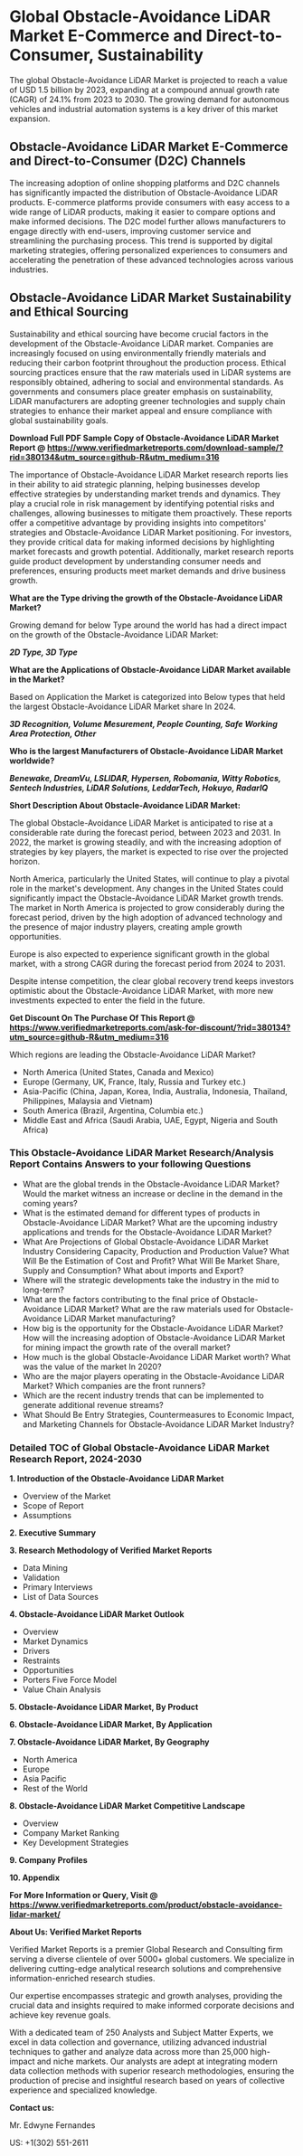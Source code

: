 <h1>Global Obstacle-Avoidance LiDAR Market E-Commerce and Direct-to-Consumer, Sustainability</h1><p class=""><p>The global Obstacle-Avoidance LiDAR Market is projected to reach a value of USD 1.5 billion by 2023, expanding at a compound annual growth rate (CAGR) of 24.1% from 2023 to 2030. The growing demand for autonomous vehicles and industrial automation systems is a key driver of this market expansion.</p><h2>Obstacle-Avoidance LiDAR Market E-Commerce and Direct-to-Consumer (D2C) Channels</h2><p>The increasing adoption of online shopping platforms and D2C channels has significantly impacted the distribution of Obstacle-Avoidance LiDAR products. E-commerce platforms provide consumers with easy access to a wide range of LiDAR products, making it easier to compare options and make informed decisions. The D2C model further allows manufacturers to engage directly with end-users, improving customer service and streamlining the purchasing process. This trend is supported by digital marketing strategies, offering personalized experiences to consumers and accelerating the penetration of these advanced technologies across various industries.</p><h2>Obstacle-Avoidance LiDAR Market Sustainability and Ethical Sourcing</h2><p>Sustainability and ethical sourcing have become crucial factors in the development of the Obstacle-Avoidance LiDAR market. Companies are increasingly focused on using environmentally friendly materials and reducing their carbon footprint throughout the production process. Ethical sourcing practices ensure that the raw materials used in LiDAR systems are responsibly obtained, adhering to social and environmental standards. As governments and consumers place greater emphasis on sustainability, LiDAR manufacturers are adopting greener technologies and supply chain strategies to enhance their market appeal and ensure compliance with global sustainability goals.</p></p><p class=""><strong>Download Full PDF Sample Copy of Obstacle-Avoidance LiDAR Market Report @ <a href="https://www.verifiedmarketreports.com/download-sample/?rid=380134&utm_source=github-R&utm_medium=316" target="_blank">https://www.verifiedmarketreports.com/download-sample/?rid=380134&utm_source=github-R&utm_medium=316</a></strong></p><p>The importance of&nbsp;Obstacle-Avoidance LiDAR Market research reports lies in their ability to aid strategic planning, helping businesses develop effective strategies by understanding market trends and dynamics. They play a crucial role in risk management by identifying potential risks and challenges, allowing businesses to mitigate them proactively. These reports offer a competitive advantage by providing insights into competitors' strategies and Obstacle-Avoidance LiDAR Market positioning. For investors, they provide critical data for making informed decisions by highlighting market forecasts and growth potential. Additionally, market research reports guide product development by understanding consumer needs and preferences, ensuring products meet market demands and drive business growth.</p><p><strong>What are the&nbsp;Type driving the growth of the Obstacle-Avoidance LiDAR Market?</strong></p><p id="" class="">Growing demand for below Type around the world has had a direct impact on the growth of the Obstacle-Avoidance LiDAR Market:</p><p class=""><em><strong>2D Type, 3D Type</strong></em></p><p class=""><strong>What are the&nbsp;Applications&nbsp;of Obstacle-Avoidance LiDAR Market available in the Market?</strong></p><p id="" class="">Based on Application the Market is categorized into Below types that held the largest Obstacle-Avoidance LiDAR Market share In 2024.</p><p class=""><em><strong>3D Recognition, Volume Mesurement, People Counting, Safe Working Area Protection, Other</strong></em></p><p class=""><strong>Who is the largest Manufacturers of Obstacle-Avoidance LiDAR Market worldwide?</strong></p><p><em><strong>Benewake, DreamVu, LSLIDAR, Hypersen, Robomania, Witty Robotics, Sentech Industries, LiDAR Solutions, LeddarTech, Hokuyo, RadarIQ</strong></em></p><p id="" class=""><strong>Short Description About Obstacle-Avoidance LiDAR Market:</strong></p><p>The global Obstacle-Avoidance LiDAR Market is anticipated to rise at a considerable rate during the forecast period, between 2023 and 2031. In 2022, the market is growing steadily, and with the increasing adoption of strategies by key players, the market is expected to rise over the projected horizon.</p><p>North America, particularly the United States, will continue to play a pivotal role in the market's development. Any changes in the United States could significantly impact the Obstacle-Avoidance LiDAR Market growth trends. The market in North America is projected to grow considerably during the forecast period, driven by the high adoption of advanced technology and the presence of major industry players, creating ample growth opportunities.</p><p>Europe is also expected to experience significant growth in the global market, with a strong CAGR during the forecast period from 2024 to 2031.</p><p>Despite intense competition, the clear global recovery trend keeps investors optimistic about the Obstacle-Avoidance LiDAR Market, with more new investments expected to enter the field in the future.</p><p id="" class=""><strong>Get Discount On The Purchase Of This Report @ <a href="https://www.verifiedmarketreports.com/ask-for-discount/?rid=380134?utm_source=github-R&utm_medium=316" target="_blank">https://www.verifiedmarketreports.com/ask-for-discount/?rid=380134?utm_source=github-R&utm_medium=316</a></strong></p><p class="">Which regions are leading the Obstacle-Avoidance LiDAR Market?</p><ul><li>North America (United States, Canada and Mexico)</li><li>Europe (Germany, UK, France, Italy, Russia and Turkey etc.)</li><li>Asia-Pacific (China, Japan, Korea, India, Australia, Indonesia, Thailand, Philippines, Malaysia and Vietnam)</li><li>South America (Brazil, Argentina, Columbia etc.)</li><li>Middle East and Africa (Saudi Arabia, UAE, Egypt, Nigeria and South Africa)</li></ul><h3 id="" class="">This Obstacle-Avoidance LiDAR Market Research/Analysis Report Contains Answers to your following Questions</h3><ul><li>What are the global trends in the Obstacle-Avoidance LiDAR Market? Would the market witness an increase or decline in the demand in the coming years?</li><li>What is the estimated demand for different types of products in Obstacle-Avoidance LiDAR Market? What are the upcoming industry applications and trends for the Obstacle-Avoidance LiDAR Market?</li><li>What Are Projections of Global Obstacle-Avoidance LiDAR Market Industry Considering Capacity, Production and Production Value? What Will Be the Estimation of Cost and Profit? What Will Be Market Share, Supply and Consumption? What about imports and Export?</li><li>Where will the strategic developments take the industry in the mid to long-term?</li><li>What are the factors contributing to the final price of Obstacle-Avoidance LiDAR Market? What are the raw materials used for Obstacle-Avoidance LiDAR Market manufacturing?</li><li>How big is the opportunity for the Obstacle-Avoidance LiDAR Market? How will the increasing adoption of Obstacle-Avoidance LiDAR Market for mining impact the growth rate of the overall market?</li><li>How much is the global Obstacle-Avoidance LiDAR Market worth? What was the value of the market In 2020?</li><li>Who are the major players operating in the Obstacle-Avoidance LiDAR Market? Which companies are the front runners?</li><li>Which are the recent industry trends that can be implemented to generate additional revenue streams?</li><li>What Should Be Entry Strategies, Countermeasures to Economic Impact, and Marketing Channels for Obstacle-Avoidance LiDAR Market Industry?</li></ul><h3 id="" class="">Detailed TOC of Global Obstacle-Avoidance LiDAR Market Research Report, 2024-2030</h3><p id="" class=""><strong>1. Introduction of the Obstacle-Avoidance LiDAR Market</strong></p><ul><li>Overview of the Market</li><li>Scope of Report</li><li>Assumptions</li></ul><p id="" class=""><strong>2. Executive Summary</strong></p><p id="" class=""><strong>3. Research Methodology of Verified Market Reports</strong></p><ul><li>Data Mining</li><li>Validation</li><li>Primary Interviews</li><li>List of Data Sources</li></ul><p id="" class=""><strong>4. Obstacle-Avoidance LiDAR Market Outlook</strong></p><ul><li>Overview</li><li>Market Dynamics</li><li>Drivers</li><li>Restraints</li><li>Opportunities</li><li>Porters Five Force Model</li><li>Value Chain Analysis</li></ul><p id="" class=""><strong>5. Obstacle-Avoidance LiDAR Market, By Product</strong></p><p id="" class=""><strong>6. Obstacle-Avoidance LiDAR Market, By Application</strong></p><p id="" class=""><strong>7. Obstacle-Avoidance LiDAR Market, By Geography</strong></p><ul><li>North America</li><li>Europe</li><li>Asia Pacific</li><li>Rest of the World</li></ul><p id="" class=""><strong>8. Obstacle-Avoidance LiDAR Market Competitive Landscape</strong></p><ul><li>Overview</li><li>Company Market Ranking</li><li>Key Development Strategies</li></ul><p id="" class=""><strong>9. Company Profiles</strong></p><p id="" class=""><strong>10. Appendix</strong></p><p id="" class=""><strong>For More Information or Query, Visit @ <a href="https://www.verifiedmarketreports.com/product/obstacle-avoidance-lidar-market/" target="_blank">https://www.verifiedmarketreports.com/product/obstacle-avoidance-lidar-market/</a></strong></p><p id="" class=""><strong>About Us: Verified Market Reports</strong></p><p id="" class="">Verified Market Reports is a premier Global Research and Consulting firm serving a diverse clientele of over 5000+ global customers. We specialize in delivering cutting-edge analytical research solutions and comprehensive information-enriched research studies.</p><p id="" class="">Our expertise encompasses strategic and growth analyses, providing the crucial data and insights required to make informed corporate decisions and achieve key revenue goals.</p><p id="" class="">With a dedicated team of 250 Analysts and Subject Matter Experts, we excel in data collection and governance, utilizing advanced industrial techniques to gather and analyze data across more than 25,000 high-impact and niche markets. Our analysts are adept at integrating modern data collection methods with superior research methodologies, ensuring the production of precise and insightful research based on years of collective experience and specialized knowledge.</p><p id="" class=""><strong>Contact us:</strong></p><p id="" class="">Mr. Edwyne Fernandes</p><p id="" class="">US: +1(302) 551-2611</p>